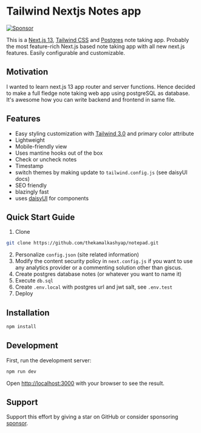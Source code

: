 # Tailwind Nextjs Notes app

[![Sponsor](https://img.shields.io/static/v1?label=Sponsor&message=%E2%9D%A4&logo=GitHub&link=https://github.com/sponsors/timlrx)](https://github.com/sponsors/thekamalkashyap/)

This is a [Next.js 13](https://nextjs.org/), [Tailwind CSS](https://tailwindcss.com/) and [Postgres](https://www.postgresql.org/) note taking app. Probably the most feature-rich Next.js based note taking app with all new next.js features. Easily configurable and customizable.


## Motivation

I wanted to learn next.js 13 app router and server functions. Hence 
decided to make a full fledge note taking web app using postgreSQL as database. It's awesome how you can write backend and frontend in same 
file.


## Features

- Easy styling customization with [Tailwind 3.0](https://tailwindcss.com/blog/tailwindcss-v3) and primary color attribute
- Lightweight
- Mobile-friendly view
- Uses mantine hooks out of the box
- Check or uncheck notes
- Timestamp
- switch themes by making update to `tailwind.config.js` (see daisyUI docs)
- SEO friendly
- blazingly fast
- uses [daisyUI](https://daisyui.com/) for components

## Quick Start Guide


1. Clone
```bash
git clone https://github.com/thekamalkashyap/notepad.git
```
2. Personalize `config.json` (site related information)
3. Modify the content security policy in `next.config.js` if you want to use
   any analytics provider or a commenting solution other than giscus.
4. Create postgres database notes (or whatever you want to name it)
5. Execute `db.sql`
6. Create `.env.local` with postgres url and jwt salt, see `.env.test`
8. Deploy

## Installation

```bash
npm install
```

## Development

First, run the development server:

```bash
npm run dev
```

Open [http://localhost:3000](http://localhost:3000) with your browser to see the result.

## Support

Support this effort by giving a star on GitHub or consider sponsoring [sponsor](https://github.com/sponsors/thekamalkashyap).
